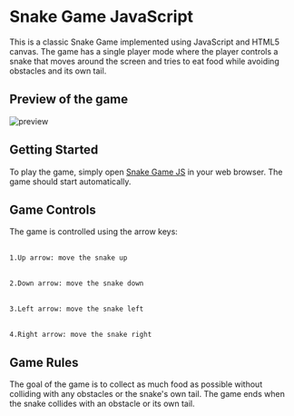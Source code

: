 # Snake Game JavaScript
This is a classic Snake Game implemented using JavaScript and HTML5 canvas. The game has a single player mode where the player controls a snake that moves around the screen and tries to eat food while avoiding obstacles and its own tail.


## Preview of the game
![preview](https://user-images.githubusercontent.com/92102503/231219433-18f8d6af-a290-493e-9d88-f5882f2506bc.gif)


## Getting Started
To play the game, simply open [Snake Game JS](https://coding-priest7.github.io/Snake-Game-JS/) in your web browser. The game should start automatically.


## Game Controls
The game is controlled using the arrow keys:<br><br>

`1.Up arrow: move the snake up`<br><br>

`2.Down arrow: move the snake down`<br><br>

`3.Left arrow: move the snake left`<br><br>

`4.Right arrow: move the snake right`



## Game Rules
The goal of the game is to collect as much food as possible without colliding with any obstacles or the snake's own tail. The game ends when the snake collides with an obstacle or its own tail.
